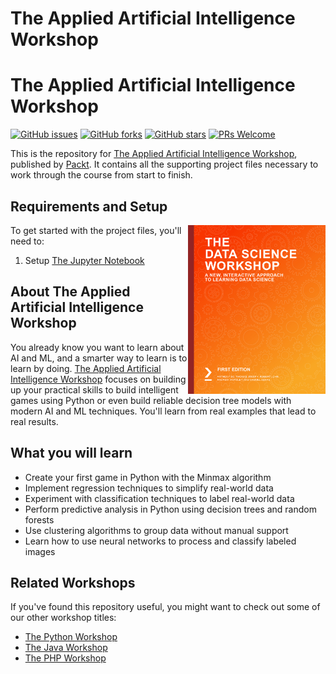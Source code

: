 # The Applied Artificial Intelligence Workshop
# The Applied Artificial Intelligence Workshop
[![GitHub issues](https://img.shields.io/github/issues/PacktWorkshops/The-Applied-Artificial-Intelligence-Workshop.svg)](https://github.com/PacktWorkshops/The-Applied-Artificial-Intelligence-Workshop/issues)
[![GitHub forks](https://img.shields.io/github/forks/PacktWorkshops/The-Applied-Artificial-Intelligence-Workshop.svg)](https://github.com/PacktWorkshops/The-Applied-Artificial-Intelligence-Workshop/network)
[![GitHub stars](https://img.shields.io/github/stars/PacktWorkshops/The-Applied-Artificial-Intelligence-Workshop.svg)](https://github.com/PacktWorkshops/The-Applied-Artificial-Intelligence-Workshop/stargazers)
[![PRs Welcome](https://img.shields.io/badge/PRs-welcome-brightgreen.svg)](https://github.com/PacktWorkshops/The-Applied-Artificial-Intelligence-Workshop/pulls)

This is the repository for [The Applied Artificial Intelligence Workshop](https://courses.packtpub.com/courses/data-science?utm_source=github&utm_medium=repository&utm_campaign=9781838981266&utm_term=Data%20Science&utm_content=The%20Data%20Science%20Workshop), published by [Packt](https://www.packtpub.com/?utm_source=github). It contains all the supporting project files necessary to work through the course from start to finish.

## Requirements and Setup
<a href="https://courses.packtpub.com/courses/data-science?utm_source=github&utm_medium=repository&utm_campaign=9781838981266&utm_term=Data%20Science&utm_content=The%20Data%20Science%20Workshop"><img src="https://github.com/PacktWorkshops/Workshop-Covers/blob/master/The%20Data%20Science%20Workshop.png" alt="The Data Science Workshop" height="270px" width="220px" align="right" this.target="_blank"></a>

To get started with the project files, you'll need to:
1. Setup [The Jupyter Notebook](https://jupyter.readthedocs.io/en/latest/install.html)

## About The Applied Artificial Intelligence Workshop
You already know you want to learn about AI and ML, and a smarter way to learn is to learn by doing. [The Applied Artificial Intelligence Workshop](https://courses.packtpub.com/courses/data-science?utm_source=github&utm_medium=repository&utm_campaign=9781838981266&utm_term=Data%20Science&utm_content=The%20Data%20Science%20Workshop) focuses on building up your practical skills to build intelligent games using Python or even build reliable decision tree models with modern AI and ML techniques. You'll learn from real examples that lead to real results.

## What you will learn
* Create your first game in Python with the Minmax algorithm 
* Implement regression techniques to simplify real-world data 
* Experiment with classification techniques to label real-world data 
* Perform predictive analysis in Python using decision trees and random forests 
* Use clustering algorithms to group data without manual support  
* Learn how to use neural networks to process and classify labeled images   

## Related Workshops
If you've found this repository useful, you might want to check out some of our other workshop titles:
* [The Python Workshop](https://courses.packtpub.com/courses/python?utm_source=github&utm_medium=repository&utm_campaign=9781839218859&utm_term=Python&utm_content=The%20Python%20Workshop)
* [The Java Workshop](https://courses.packtpub.com/courses/java?utm_source=github&utm_medium=repository&utm_campaign=9781838986698&utm_term=Java&utm_content=The%20Java%20Workshop)
* [The PHP Workshop](https://courses.packtpub.com/courses/php?utm_source=github&utm_medium=repository&utm_campaign=9781838648916&utm_term=PHP&utm_content=The%20PHP%20Workshop)
